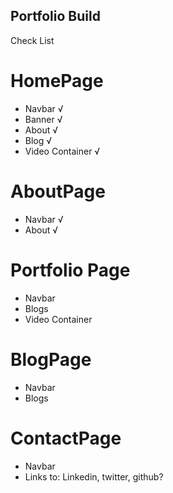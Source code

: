 ## Portfolio Build
Check List 

# HomePage
  - Navbar √
  - Banner √
  - About √
  - Blog √
  - Video Container √
# AboutPage
 - Navbar √
 - About √
# Portfolio Page
  - Navbar
  - Blogs
  - Video Container
# BlogPage
  - Navbar
  - Blogs
# ContactPage
  - Navbar
  - Links to: Linkedin, twitter, github?

